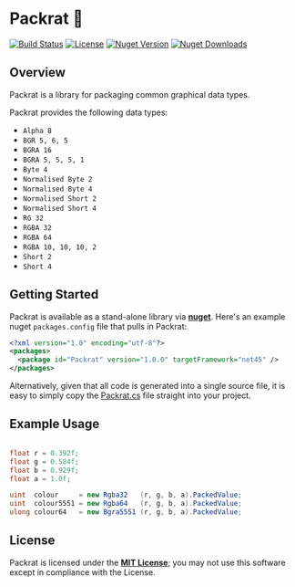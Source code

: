 # Packrat :rat: 

[![Build Status](https://img.shields.io/travis/sungiant/packrat)](https://travis-ci.org/sungiant/packrat)
[![License](https://img.shields.io/github/license/sungiant/packrat)][mit]
[![Nuget Version](https://img.shields.io/nuget/v/Packrat)][packrat_nuget]
[![Nuget Downloads](https://img.shields.io/nuget/dt/Packrat)][packrat_nuget]

## Overview

Packrat is a library for packaging common graphical data types.

Packrat provides the following data types:

* `Alpha 8`
* `BGR 5, 6, 5`
* `BGRA 16`
* `BGRA 5, 5, 5, 1`
* `Byte 4`
* `Normalised Byte 2`
* `Normalised Byte 4`
* `Normalised Short 2`
* `Normalised Short 4`
* `RG 32`
* `RGBA 32`
* `RGBA 64`
* `RGBA 10, 10, 10, 2`
* `Short 2`
* `Short 4`

## Getting Started

Packrat is available as a stand-alone library via **[nuget][packrat_nuget]**.  Here's an example nuget `packages.config` file that pulls in Packrat:

```xml
<?xml version="1.0" encoding="utf-8"?>
<packages>
  <package id="Packrat" version="1.0.0" targetFramework="net45" />
</packages>
```

Alternatively, given that all code is generated into a single source file, it is easy to simply copy the [Packrat.cs][source] file straight into your project.

## Example Usage

```cs

float r = 0.392f;
float g = 0.584f;
float b = 0.929f;
float a = 1.0f;

uint  colour     = new Rgba32   (r, g, b, a).PackedValue;
uint  colour5551 = new Rgba64   (r, g, b, a).PackedValue;
ulong colour64   = new Bgra5551 (r, g, b, a).PackedValue;

```

## License

Packrat is licensed under the **[MIT License][mit]**; you may not use this software except in compliance with the License.

[mit]: /LICENSE
[packrat_nuget]: https://www.nuget.org/packages/Packrat/
[source]: https://github.com/sungiant/packrat/tree/master/source/src/Packrat.cs
